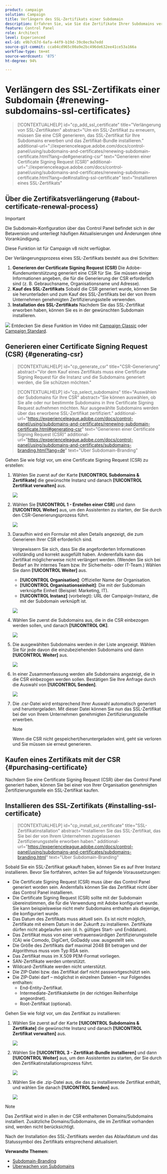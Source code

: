 ```yaml
---
product: campaign
solution: Campaign
title: Verlängern des SSL-Zertifikats einer Subdomain
description: Erfahren Sie, wie Sie die Zertifikate Ihrer Subdomains verlängern.
feature: Control Panel
role: Architect
level: Experienced
exl-id: e9b7c67d-6afa-44f9-b19d-39c0ec9a7edd
source-git-commit: cca04cd965c00a9e2bc496de632ee41ce53a166a
workflow-type: tm+mt
source-wordcount: '875'
ht-degree: 94%

---
```


# Verlängern des SSL-Zertifikats einer Subdomain {#renewing-subdomains-ssl-certificates}

>[!CONTEXTUALHELP]
>id="cp_add_ssl_certificate"
>title="Verlängerung von SSL-Zertifikaten"
>abstract="Um ein SSL-Zertifikat zu erneuern, müssen Sie eine CSR generieren, das SSL-Zertifikat für Ihre Subdomains erwerben und das Zertifikat-Bundle installieren."
>additional-url="://experienceleague.adobe.com/docs/control-panel/using/subdomains-and-certificates/renewing-subdomain-certificate.html?lang=de#generating-csr" text="Generieren einer Certificate Signing Request (CSR)"
>additional-url="://experienceleague.adobe.com/docs/control-panel/using/subdomains-and-certificates/renewing-subdomain-certificate.html?lang=de#installing-ssl-certificate" text="Installieren eines SSL-Zertifikats"

## Über die Zertifikatsverlängerung {#about-certificate-renewal-process}

>[!IMPORTANT]
>
>Die Subdomain-Konfiguration über das Control Panel befindet sich in der Betaversion und unterliegt häufigen Aktualisierungen und Änderungen ohne Vorankündigung.
>
>Diese Funktion ist für Campaign v8 nicht verfügbar.

Der Verlängerungsprozess eines SSL-Zertifikats besteht aus drei Schritten:

1. **Generieren der Certificate Signing Request (CSR)** Die Adobe-Kundenunterstützung generiert eine CSR für Sie. Sie müssen einige Informationen angeben, die für die Generierung der CSR erforderlich sind (z. B. Gebrauchsname, Organisationsname und Adresse).
1. **Kauf des SSL-Zertifikats**
Sobald die CSR generiert wurde, können Sie sie herunterladen und zum Kauf des SSL-Zertifikats bei der von Ihrem Unternehmen genehmigten Zertifizierungsstelle verwenden.
1. **Installation des SSL-Zertifikats**
Nachdem Sie das SSL-Zertifikat erworben haben, können Sie es in der gewünschten Subdomain installieren.

![](assets/do-not-localize/how-to-video.png) Entdecken Sie diese Funktion im Video mit [Campaign Classic](https://experienceleague.adobe.com/docs/campaign-classic-learn/control-panel/subdomains-and-certificates/adding-ssl-certificates.html#subdomains-and-certificates) oder [Campaign Standard](https://experienceleague.adobe.com/docs/campaign-standard-learn/control-panel/subdomains-and-certificates/adding-ssl-certificates.html#adding-ssl-certificates).

## Generieren einer Certificate Signing Request (CSR) {#generating-csr}

>[!CONTEXTUALHELP]
>id="cp_generate_csr"
>title="CSR-Generierung"
>abstract="Vor dem Kauf eines Zertifikats muss eine Certificate Signing Request für die Instanz und die Subdomains generiert werden, die Sie schützen möchten."

>[!CONTEXTUALHELP]
>id="cp_select_subdomains"
>title="Auswählen der Subdomains für Ihre CSR"
>abstract="Sie können auswählen, ob Sie alle oder nur bestimmte Subdomains in Ihre Certificate Signing Request aufnehmen möchten. Nur ausgewählte Subdomains werden über das erworbene SSL-Zertifikat zertifiziert."
>additional-url="https://experienceleague.adobe.com/docs/control-panel/using/subdomains-and-certificates/renewing-subdomain-certificate.html#generating-csr" text="Generieren einer Certificate Signing Request (CSR)"
>additional-url="https://experienceleague.adobe.com/docs/control-panel/using/subdomains-and-certificates/subdomains-branding.html?lang=de" text="Über Subdomain-Branding"

Gehen Sie wie folgt vor, um eine Certificate Signing Request (CSR) zu erstellen:

1. Wählen Sie zuerst auf der Karte **[!UICONTROL Subdomains &amp; Zertifikate]** die gewünschte Instanz und danach **[!UICONTROL Zertifikat verwalten]** aus.

   ![](assets/renewal1.png)

1. Wählen Sie **[!UICONTROL 1 - Erstellen einer CSR]** und dann **[!UICONTROL Weiter]** aus, um den Assistenten zu starten, der Sie durch den CSR-Generierungsprozess führt.

   ![](assets/renewal2.png)

1. Daraufhin wird ein Formular mit allen Details angezeigt, die zum Generieren Ihrer CSR erforderlich sind.

   Vergewissern Sie sich, dass Sie die angeforderten Informationen vollständig und korrekt ausgefüllt haben. Anderenfalls kann das Zertifikat möglicherweise nicht verlängert werden. (Wenden Sie sich bei Bedarf an Ihr internes Team bzw. Ihr Sicherheits- oder IT-Team.) Wählen Sie dann **[!UICONTROL Weiter]** aus.

   * **[!UICONTROL Organisation]**: Offizieller Name der Organisation.
   * **[!UICONTROL Organisationseinheit]**: Die mit der Subdomain verknüpfte Einheit (Beispiel: Marketing, IT).
   * **[!UICONTROL Instanz]** (vorbelegt): URL der Campaign-Instanz, die mit der Subdomain verknüpft ist.

   ![](assets/renewal3.png)

1. Wählen Sie zuerst die Subdomains aus, die in die CSR einbezogen werden sollen, und danach **[!UICONTROL OK]**.

   ![](assets/renewal4.png)

1. Die ausgewählten Subdomains werden in der Liste angezeigt. Wählen Sie für jede davon die einzubeziehenden Subdomains und dann **[!UICONTROL Weiter]** aus.

   ![](assets/renewal5.png)

1. In einer Zusammenfassung werden alle Subdomains angezeigt, die in die CSR einbezogen werden sollen. Bestätigen Sie Ihre Anfrage durch die Auswahl von **[!UICONTROL Senden]**.

   ![](assets/renewal6.png)

1. Die .csr-Datei wird entsprechend Ihrer Auswahl automatisch generiert und heruntergeladen. Mit dieser Datei können Sie nun das SSL-Zertifikat bei der von Ihrem Unternehmen genehmigten Zertifizierungsstelle erwerben.

   >[!NOTE]
   >
   >Wenn die CSR nicht gespeichert/heruntergeladen wird, geht sie verloren und Sie müssen sie erneut generieren.

## Kaufen eines Zertifikats mit der CSR {#purchasing-certificate}

Nachdem Sie eine Certificate Signing Request (CSR) über das Control Panel generiert haben, können Sie bei einer von Ihrer Organisation genehmigten Zertifizierungsstelle ein SSL-Zertifikat kaufen.

## Installieren des SSL-Zertifikats {#installing-ssl-certificate}

>[!CONTEXTUALHELP]
>id="cp_install_ssl_certificate"
>title="SSL-Zertifikatinstallation"
>abstract="Installieren Sie das SSL-Zertifikat, das Sie bei der von Ihrem Unternehmen zugelassenen Zertifizierungsstelle erworben haben."
>additional-url="https://experienceleague.adobe.com/docs/control-panel/using/subdomains-and-certificates/subdomains-branding.html" text="Über Subdomain-Branding"

Sobald Sie ein SSL-Zertifikat gekauft haben, können Sie es auf Ihrer Instanz installieren. Bevor Sie fortfahren, achten Sie auf folgende Voraussetzungen:

* Die Certificate Signing Request (CSR) muss über das Control Panel generiert worden sein. Andernfalls können Sie das Zertifikat nicht über das Control Panel installieren.
* Die Certificate Signing Request (CSR) sollte mit der Subdomain übereinstimmen, die für die Verwendung mit Adobe konfiguriert wurde. Sie kann beispielsweise nicht mehr Subdomains enthalten als diejenige, die konfiguriert wurde.
* Das Datum des Zertifikats muss aktuell sein. Es ist nicht möglich, Zertifikate mit einem Datum in der Zukunft zu installieren. Zertifikate dürfen nicht abgelaufen sein (d. h. gültiges Start- und Enddatum).
* Das Zertifikat muss von einer vertrauenswürdigen Zertifizierungsstelle (CA) wie Comodo, DigiCert, GoDaddy usw. ausgestellt sein.
* Die Größe des Zertifikats darf maximal 2048 Bit betragen und der Algorithmus muss vom Typ RSA sein.
* Das Zertifikat muss im X.509 PEM-Format vorliegen.
* SAN-Zertifikate werden unterstützt.
* Wildcard-Zertifikate werden nicht unterstützt.
* Die ZIP-Datei bzw. das Zertifikat darf nicht passwortgeschützt sein.
* Die ZIP-Datei darf – möglichst in einzelnen Dateien – nur Folgendes enthalten:
   * End-Entity-Zertifikat.
   * Intermediate-Zertifikatskette (in der richtigen Reihenfolge angeordnet).
   * Root-Zertifikat (optional).

Gehen Sie wie folgt vor, um das Zertifikat zu installieren:

1. Wählen Sie zuerst auf der Karte **[!UICONTROL Subdomains &amp; Zertifikate]** die gewünschte Instanz und danach **[!UICONTROL Zertifikat verwalten]** aus.

   ![](assets/renewal1.png)

1. Wählen Sie **[!UICONTROL 3 - Zertifikat-Bundle installieren]** und dann **[!UICONTROL Weiter]** aus, um den Assistenten zu starten, der Sie durch den Zertifikatinstallationsprozess führt.

   ![](assets/install1.png)

1. Wählen Sie die .zip-Datei aus, die das zu installierende Zertifikat enthält, und wählen Sie danach **[!UICONTROL Senden]** aus.

   ![](assets/install2.png)

>[!NOTE]
>
>Das Zertifikat wird in allen in der CSR enthaltenen Domains/Subdomains installiert. Zusätzliche Domains/Subdomains, die im Zertifikat vorhanden sind, werden nicht berücksichtigt.

Nach der Installation des SSL-Zertifikats werden das Ablaufdatum und das Statussymbol des Zertifikats entsprechend aktualisiert.

**Verwandte Themen:**

* [Subdomain-Branding](../../subdomains-certificates/using/subdomains-branding.md)
* [Überwachen von Subdomains](../../subdomains-certificates/using/monitoring-subdomains.md)
